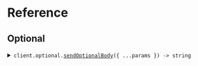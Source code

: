 # Reference

## Optional

<details><summary><code>client.optional.<a href="/src/api/resources/optional/client/Client.ts">sendOptionalBody</a>({ ...params }) -> string</code></summary>
<dl>
<dd>

#### 🔌 Usage

<dl>
<dd>

<dl>
<dd>

```typescript
await client.optional.sendOptionalBody({
    string: {
        key: "value",
    },
});
```

</dd>
</dl>
</dd>
</dl>

#### ⚙️ Parameters

<dl>
<dd>

<dl>
<dd>

**request:** `Record<string, unknown>`

</dd>
</dl>

<dl>
<dd>

**requestOptions:** `Optional.RequestOptions`

</dd>
</dl>
</dd>
</dl>

</dd>
</dl>
</details>
